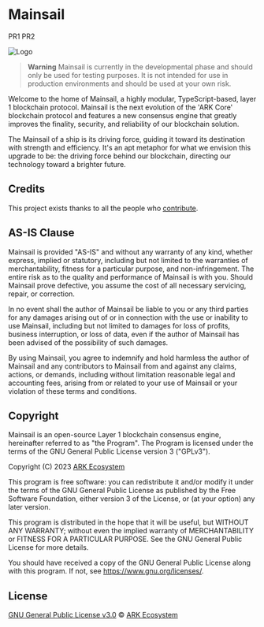 # Mainsail

PR1
PR2

![Logo](logo.jpeg)

> **Warning**
> Mainsail is currently in the developmental phase and should only be used for testing purposes. It is not intended for use in production environments and should be used at your own risk.

Welcome to the home of Mainsail, a highly modular, TypeScript-based, layer 1 blockchain protocol. Mainsail is the next evolution of the 'ARK Core' blockchain protocol and features a new consensus engine that greatly improves the finality, security, and reliability of our blockchain solution.

The Mainsail of a ship is its driving force, guiding it toward its destination with strength and efficiency. It's an apt metaphor for what we envision this upgrade to be: the driving force behind our blockchain, directing our technology toward a brighter future.

## Credits

This project exists thanks to all the people who [contribute](../../contributors).

## AS-IS Clause

Mainsail is provided "AS-IS" and without any warranty of any kind, whether express, implied or statutory, including but not limited to the warranties of merchantability, fitness for a particular purpose, and non-infringement. The entire risk as to the quality and performance of Mainsail is with you. Should Mainsail prove defective, you assume the cost of all necessary servicing, repair, or correction.

In no event shall the author of Mainsail be liable to you or any third parties for any damages arising out of or in connection with the use or inability to use Mainsail, including but not limited to damages for loss of profits, business interruption, or loss of data, even if the author of Mainsail has been advised of the possibility of such damages.

By using Mainsail, you agree to indemnify and hold harmless the author of Mainsail and any contributors to Mainsail from and against any claims, actions, or demands, including without limitation reasonable legal and accounting fees, arising from or related to your use of Mainsail or your violation of these terms and conditions.

## Copyright

Mainsail is an open-source Layer 1 blockchain consensus engine, hereinafter referred to as "the Program". The Program is licensed under the terms of the GNU General Public License version 3 ("GPLv3").

Copyright (C) 2023 [ARK Ecosystem](http://arkscic.com/)

This program is free software: you can redistribute it and/or modify
it under the terms of the GNU General Public License as published by
the Free Software Foundation, either version 3 of the License, or
(at your option) any later version.

This program is distributed in the hope that it will be useful,
but WITHOUT ANY WARRANTY; without even the implied warranty of
MERCHANTABILITY or FITNESS FOR A PARTICULAR PURPOSE. See the
GNU General Public License for more details.

You should have received a copy of the GNU General Public License
along with this program. If not, see <https://www.gnu.org/licenses/>.

## License

[GNU General Public License v3.0](LICENSE) © [ARK Ecosystem](http://arkscic.com/)

